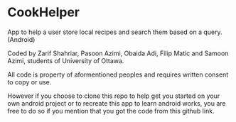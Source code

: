 # CookHelper
App to help a user store local recipes and search them based on a query. (Android)

Coded by Zarif Shahriar, Pasoon Azimi, Obaida Adi, Filip Matic and Samoon Azimi, students of University of Ottawa.

All code is property of aformentioned peoples and requires written consent to copy or use. 

However if you choose to clone this repo to help get you started on your own android project or to recreate this app to learn
android works, you are free to do so if you mention that you got the code from this github link. 
